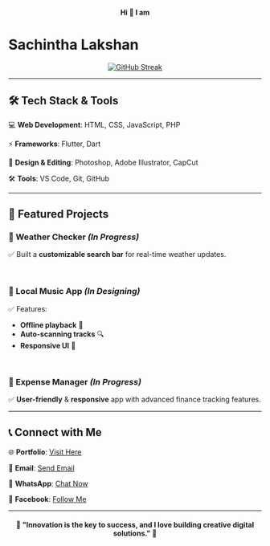 <p align="center">
  <strong>Hi 👋 I am</strong> <br>
  <span style="font-size: 110;"> <h1> Sachintha Lakshan </h1> </span>
</p>

<p align="center">
  <a href="https://git.io/streak-stats">
    <img src="https://streak-stats.demolab.com?user=sachicodex&theme=highcontrast&card_width=550" alt="GitHub Streak" />
  </a>
</p>

---

## 🛠️ Tech Stack & Tools  

💻 **Web Development**: HTML, CSS, JavaScript, PHP  

⚡ **Frameworks**: Flutter, Dart  

🎨 **Design & Editing**: Photoshop, Adobe Illustrator, CapCut  

🛠 **Tools**: VS Code, Git, GitHub  

---

## 🌟 Featured Projects  

### 🔹 Weather Checker *(In Progress)*  
✅ Built a **customizable search bar** for real-time weather updates.  

<br>

### 🔹 Local Music App *(In Designing)*  
✅ Features:  
- **Offline playback** 🎵  
- **Auto-scanning tracks** 🔍  
- **Responsive UI** 📱  

<br>

### 🔹 Expense Manager *(In Progress)*  
✅ **User-friendly** & **responsive** app with advanced finance tracking features.  

---

## 📞 Connect with Me  

🌐 **Portfolio**: [Visit Here](https://yourportfolio.com)  

📩 **Email**: [Send Email](mailto:your@email.com)  

📱 **WhatsApp**: [Chat Now](https://sync.short.gy/whatsapp)  

📘 **Facebook**: [Follow Me](https://sync.short.gy/facebook)  

---

<h4 align="center">🚀 "Innovation is the key to success, and I love building creative digital solutions." 🚀</h4>
